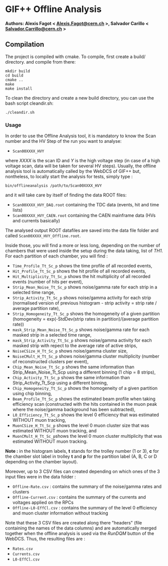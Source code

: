 # GIF++ Offline Analysis

#### Authors: Alexis Fagot < Alexis.Fagot@cern.ch >, Salvador Carillo < Salvador.Carrillo@cern.ch >


## Compilation

The project is compiled with cmake. To compile, first create a build/ directory. and compile from there:

    mkdir build
    cd build
    cmake ..
    make
    make install

To clean the directory and create a new build directory, you can use the bash script cleandir.sh:

    ./cleandir.sh

### Usage

In order to use the Offline Analysis tool, it is mandatory to know the Scan number and the HV Step of the run you want to analyse:

* `Scan00XXXX_HVY`

where *XXXX* is the scan ID and *Y* is the high voltage step (in case of a high voltage scan, data will be taken for several HV steps).
Usually, the offline analysis tool is automatically called by the WebDCS of GIF++ but, nontheless, to locally start the analysis for tests, simply type :

    bin/offlineanalysis /path/to/Scan00XXXX_HVY

and it will take care by itself of finding the data ROOT files:

* `Scan00XXXX_HVY_DAQ.root` containing the TDC data (events, hit and time lists)
* `Scan00XXXX_HVY_CAEN.root` containing the CAEN mainframe data (HVs and currents basically)

The analysed output ROOT datafiles are saved into the data file folder and called `Scan00XXXX_HVY_Offline.root`.

Inside those, you will find a more or less long, depending on the number of chambers that were used inside the setup during the data taking, list of *TH1*.
For each partition of each chamber, you will find :

* `Time_Profile_Tt_Sc_p` shows the time profile of all recorded events,
* `Hit_Profile_Tt_Sc_p` shows the hit profile of all recorded events,
* `Hit_Multiplicity_Tt_Sc_p` shows the hit multiplicity of all recorded events (number of hits per event),
* `Strip_Mean_Noise_Tt_Sc_p` shows noise/gamma rate for each strip in a selected time range,
* `Strip_Activity_Tt_Sc_p` shows noise/gamma activity for each strip (normalised version of previous histogram - strip activity = strip rate / average partition rate),
* `Strip_Homogeneity_Tt_Sc_p` shows the homogeneity of a given partition (homogeneity = exp(-StdDev(strip rates in partition)/(average partition rate))
* `mask_Strip_Mean_Noise_Tt_Sc_p` shows noise/gamma rate for each masked strip in a selected time range,
* `mask_Strip_Activity_Tt_Sc_p` shows noise/gamma activity for each masked strip with repect to the average rate of active strips,
* `NoiseCSize_H_Tt_Sc_p` shows noise/gamma cluster size,
* `NoiseCMult_H_Tt_Sc_p` shows noise/gamma cluster multiplicity (number of reconstructed clusters per event),
* `Chip_Mean_Noise_Tt_Sc_p` shows the same information than Strip_Mean_Noise_Tt_Scp using a different binning (1 chip = 8 strips),
* `Chip_Activity_Tt_Sc_p` shows the same information than Strip_Activity_Tt_Scp using a different binning,
* `Chip_Homogeneity_Tt_Sc_p` shows the homogeneity of a given partition using chip binning,
* `Beam_Profile_Tt_Sc_p` shows the estimated beam profile when taking efficiency scan (constructed with the hits contained in the muon peak where the noise/gamma background has been subtracted),
* `L0_Efficiency_Tt_Sc_p` shows the level 0 efficiency that was estimated WITHOUT muon tracking,
* `MuonCSize_H_Tt_Sc_p` shows the level 0 muon cluster size that was estimated WITHOUT muon tracking, and
* `MuonCMult_H_Tt_Sc_p`shows the level 0 muon cluster multiplicity that was estimated WITHOUT muon tracking.

**Note :** in the histogram labels, **t** stands for the trolley number (1 or 3), **c** for the chamber slot label in trolley **t** and **p** for the partition label (A, B, C or D depending on the chamber layout).

Moreover, up to 3 CSV files can created depending on which ones of the 3 input files were in the data folder :

* `Offline-Rate.csv` : contains the summary of the noise/gamma rates and clusters
* `Offline-Current.csv` : contains the summary of the currents and voltages applied on the RPCs
* `Offline-L0-EffCl.csv` : contains the summary of the level 0 efficiency and muon cluster information without tracking

Note that these 3 CSV files are created along there "headers" (file containing the names of the data columns) and are automatically merged together when the offline analysis is used via the *RunDQM* button of the WebDCS.
Thus, the resulting files are :

* `Rates.csv`
* `Currents.csv`
* `L0-EffCl.csv`
